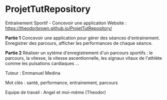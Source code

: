 # ProjetTutRepository
Entrainement Sportif - Concevoir une application
Website : https://theodorbrown.github.io/ProjetTutRepository/

**Partie 1**
Concevoir une application pour gérer des séances d'entrainement. Enregistrer des parcours, afficher les performances de chaque séance.

**Partie 2**
Réaliser un sytème d'enregistrement d'un parcours sportifs : le parcours, la vitesse, la vitesse ascentionnelle, les signaux vitaux de l'athlète comme les pulsations cardiaques ...

Tuteur : Emmanuel Medina

Mot clés : santé, performance, entrainement, parcours

Equipe de travail : Angel et moi-même (Theodor)
